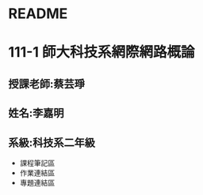 # README
111-1 師大科技系網際網路概論
==
授課老師:蔡芸琤  <br />
--
姓名:李嘉明  <br />
--
系級:科技系二年級  <br />
--
* 課程筆記區
* 作業連結區
* 專題連結區
